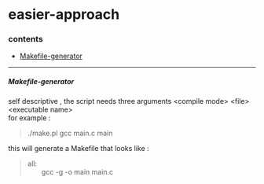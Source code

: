 
# easier-approach

### contents
* [Makefile-generator](https://github.com/abdulwahab-alobaid-2191115290/easier-approach/tree/main/Makefile_Generator)

---
##### Makefile-generator  
  
self descriptive , the script needs three arguments \<compile mode\> \<file\> \<executable name\>  
for example :  
> ./make.pl gcc main.c main  

this will generate a Makefile that looks like :  
  
> all:  
	&emsp;&emsp;gcc -g -o main main.c


